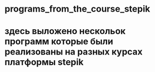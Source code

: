 # programs_from_the_course_stepik
# здесь выложено нескольок программ которые были реализованы на разных курсах платформы stepik
